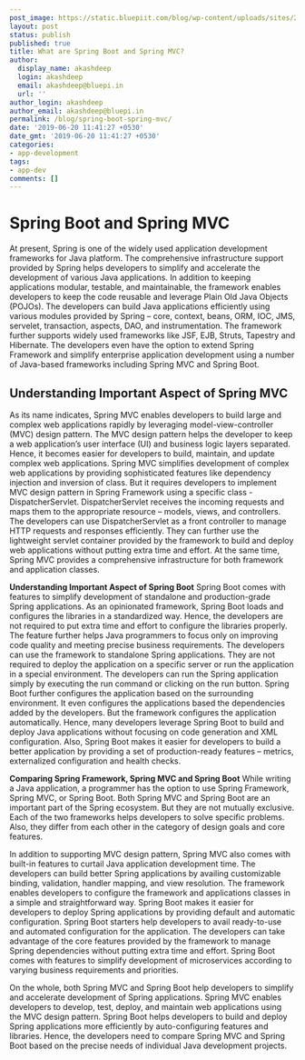```yaml
---
post_image: https://static.bluepiit.com/blog/wp-content/uploads/sites/2/2019/06/Spring-Boot-and-Spring-MVC.png
layout: post
status: publish
published: true
title: What are Spring Boot and Spring MVC?
author:
  display_name: akashdeep
  login: akashdeep
  email: akashdeep@bluepi.in
  url: ''
author_login: akashdeep
author_email: akashdeep@bluepi.in
permalink: /blog/spring-boot-spring-mvc/
date: '2019-06-20 11:41:27 +0530'
date_gmt: '2019-06-20 11:41:27 +0530'
categories:
- app-development
tags: 
- app-dev
comments: []
---
```

# Spring Boot and Spring MVC
At present, Spring is one of the widely used application development frameworks for Java platform. The comprehensive infrastructure support provided by Spring helps developers to simplify and accelerate the development of various Java applications. In addition to keeping applications modular, testable, and maintainable, the framework enables developers to keep the code reusable and leverage Plain Old Java Objects (POJOs). 
The developers can build Java applications efficiently using various modules provided by Spring &ndash; core, context, beans, ORM, IOC, JMS, servelet, transaction, aspects, DAO, and instrumentation. The framework further supports widely used frameworks like JSF, EJB, Struts, Tapestry and Hibernate. The developers even have the option to extend Spring Framework and simplify enterprise application development using a number of Java-based frameworks including Spring MVC and Spring Boot. 
 
##  Understanding Important Aspect of Spring MVC 
As its name indicates, Spring MVC enables developers to build large and complex web applications rapidly by leveraging model-view-controller (MVC) design pattern. The MVC design pattern helps the developer to keep a web application&rsquo;s user interface (UI) and business logic layers separated. Hence, it becomes easier for developers to build, maintain, and update complex web applications.
Spring MVC simplifies development of complex web applications by providing sophisticated features like dependency injection and inversion of class. But it requires developers to implement MVC design pattern in Spring Framework using a specific class - DispatcherServlet. DispatcherServlet receives the incoming requests and maps them to the appropriate resource &ndash; models, views, and controllers. 
The developers can use DispatcherServlet as a front controller to manage HTTP requests and responses efficiently. They can further use the lightweight servlet container provided by the framework to build and deploy web applications without putting extra time and effort. At the same time, Spring MVC provides a comprehensive infrastructure for both framework and application classes. 

**Understanding Important Aspect of Spring Boot**
 Spring Boot comes with features to simplify development of standalone and production-grade Spring applications. As an opinionated framework, Spring Boot loads and configures the libraries in a standardized way. Hence, the developers are not required to put extra time and effort to configure the libraries properly. The feature further helps Java programmers to focus only on improving code quality and meeting precise business requirements. 
 The developers can use the framework to standalone Spring applications. They are not required to deploy the application on a specific server or run the application in a special environment. The developers can run the Spring application simply by executing the run command or clicking on the run button. Spring Boot further configures the application based on the surrounding environment. It even configures the applications based the dependencies added by the developers. 
 But the framework configures the application automatically. Hence, many developers leverage Spring Boot to build and deploy Java applications without focusing on code generation and XML configuration. Also, Spring Boot makes it easier for developers to build a better application by providing a set of production-ready features &ndash; metrics, externalized configuration and health checks. 

**Comparing Spring Framework, Spring MVC and Spring Boot**
 While writing a Java application, a programmer has the option to use Spring Framework, Spring MVC, or Spring Boot. Both Spring MVC and Spring Boot are an important part of the Spring ecosystem. But they are not mutually exclusive. Each of the two frameworks helps developers to solve specific problems. Also, they differ from each other in the category of design goals and core features. 

 In addition to supporting MVC design pattern, Spring MVC also comes with built-in features to curtail Java application development time. The developers can build better Spring applications by availing customizable binding, validation, handler mapping, and view resolution. The framework enables developers to configure the framework and applications classes in a simple and straightforward way. 
 Spring Boot makes it easier for developers to deploy Spring applications by providing default and automatic configuration. Spring Boot starters help developers to avail ready-to-use and automated configuration for the application. The developers can take advantage of the core features provided by the framework to manage Spring dependencies without putting extra time and effort. Spring Boot comes with features to simplify development of microservices according to varying business requirements and priorities. 

 On the whole, both Spring MVC and Spring Boot help developers to simplify and accelerate development of Spring applications. Spring MVC enables developers to develop, test, deploy, and maintain web applications using the MVC design pattern. Spring Boot helps developers to build and deploy Spring applications more efficiently by auto-configuring features and libraries. Hence, the developers need to compare Spring MVC and Spring Boot based on the precise needs of individual Java development projects. 
